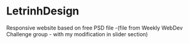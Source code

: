# LetrinhDesign
Responsive website based on free PSD file 
-(file from Weekly WebDev Challenge group - with my modification in slider section)
